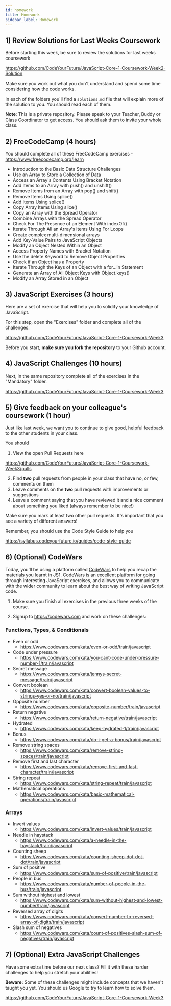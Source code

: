 ```yaml
---
id: homework
title: Homework
sidebar_label: Homework
---
```


## 1) Review Solutions for Last Weeks Coursework

Before starting this week, be sure to review the solutions for last weeks coursework

https://github.com/CodeYourFuture/JavaScript-Core-1-Coursework-Week2-Solution

Make sure you work out what you don't understand and spend some time considering how the code works.

In each of the folders you'll find a `solutions.md` file that will explain more of the solution to you. You should read each of them.

**Note**: This is a private repository. Please speak to your Teacher, Buddy or Class Coordinator to get access. You should ask them to invite your whole class.

## 2) FreeCodeCamp (4 hours)

You should complete all of these FreeCodeCamp exercises - https://www.freecodecamp.org/learn

- Introduction to the Basic Data Structure Challenges
- Use an Array to Store a Collection of Data
- Access an Array's Contents Using Bracket Notation
- Add Items to an Array with push() and unshift()
- Remove Items from an Array with pop() and shift()
- Remove Items Using splice()
- Add Items Using splice()
- Copy Array Items Using slice()
- Copy an Array with the Spread Operator
- Combine Arrays with the Spread Operator
- Check For The Presence of an Element With indexOf()
- Iterate Through All an Array's Items Using For Loops
- Create complex multi-dimensional arrays
- Add Key-Value Pairs to JavaScript Objects
- Modify an Object Nested Within an Object
- Access Property Names with Bracket Notation
- Use the delete Keyword to Remove Object Properties
- Check if an Object has a Property
- Iterate Through the Keys of an Object with a for...in Statement
- Generate an Array of All Object Keys with Object.keys()
- Modify an Array Stored in an Object

## 3) JavaScript Exercises (3 hours)

Here are a set of exercise that will help you to solidify your knowledge of JavaScript.

For this step, open the "Exercises" folder and complete all of the challenges.

https://github.com/CodeYourFuture/JavaScript-Core-1-Coursework-Week3

Before you start, **make sure you fork the repository** to your Github account.

## 4) JavaScript Challenges (10 hours)

Next, in the same repository complete all of the exercises in the "Mandatory" folder.

https://github.com/CodeYourFuture/JavaScript-Core-1-Coursework-Week3

## 5) Give feedback on your colleague's coursework (1 hour)

Just like last week, we want you to continue to give good, helpful feedback to the other students in your class.

You should

1. View the open Pull Requests here

https://github.com/CodeYourFuture/JavaScript-Core-1-Coursework-Week3/pulls

2. Find **two** pull requests from people in your class that have no, or few, comments on them
3. Leave comments on the **two** pull requests with improvements or suggestions
4. Leave a comment saying that you have reviewed it and a nice comment about something you liked (always remember to be nice!)

Make sure you mark at least two other pull requests. It's important that you see a variety of different answers!

Remember, you should use the Code Style Guide to help you

https://syllabus.codeyourfuture.io/guides/code-style-guide

## 6) (Optional) CodeWars

Today, you'll be using a platform called [CodeWars](https://codewars.com) to help you recap the materials you learnt in JS1. CodeWars is an excellent platform for going through interesting JavaScript exercises, and allows you to communicate with the wider community to learn about the best way of writing JavaScript code.

1. Make sure you finish all exercises in the previous three weeks of the course.

2. Signup to https://codewars.com and work on these challenges:

### Functions, Types, & Conditionals

- Even or odd
  - https://www.codewars.com/kata/even-or-odd/train/javascript
- Code under pressure
  - https://www.codewars.com/kata/you-cant-code-under-pressure-number-1/train/javascript
- Secret message
  - https://www.codewars.com/kata/jennys-secret-message/train/javascript
- Convert boolean
  - https://www.codewars.com/kata/convert-boolean-values-to-strings-yes-or-no/train/javascript
- Opposite number
  - https://www.codewars.com/kata/opposite-number/train/javascript
- Return negative
  - https://www.codewars.com/kata/return-negative/train/javascript
- Hydrated
  - https://www.codewars.com/kata/keep-hydrated-1/train/javascript
- Bonus
  - https://www.codewars.com/kata/do-i-get-a-bonus/train/javascript
- Remove string spaces
  - https://www.codewars.com/kata/remove-string-spaces/train/javascript
- Remove first and last character
  - https://www.codewars.com/kata/remove-first-and-last-character/train/javascript
- String repeat
  - https://www.codewars.com/kata/string-repeat/train/javascript
- Mathematical operations
  - https://www.codewars.com/kata/basic-mathematical-operations/train/javascript

### Arrays

- Invert values
  - https://www.codewars.com/kata/invert-values/train/javascript
- Needle in haystack
  - https://www.codewars.com/kata/a-needle-in-the-haystack/train/javascript
- Counting sheep
  - https://www.codewars.com/kata/counting-sheep-dot-dot-dot/train/javascript
- Sum of positive
  - https://www.codewars.com/kata/sum-of-positive/train/javascript
- People in bus
  - https://www.codewars.com/kata/number-of-people-in-the-bus/train/javascript
- Sum without highest and lowest
  - https://www.codewars.com/kata/sum-without-highest-and-lowest-number/train/javascript
- Reversed array of digits
  - https://www.codewars.com/kata/convert-number-to-reversed-array-of-digits/train/javascript
- Slash sum of negatives
  - https://www.codewars.com/kata/count-of-positives-slash-sum-of-negatives/train/javascript

## 7) (Optional) Extra JavaScript Challenges

Have some extra time before our next class? Fill it with these harder challenges to help you stretch your abilities!

**Beware:** Some of these challenges might include concepts that we haven't taught you yet. You should us Google to try to learn how to solve them.

https://github.com/CodeYourFuture/JavaScript-Core-1-Coursework-Week3
